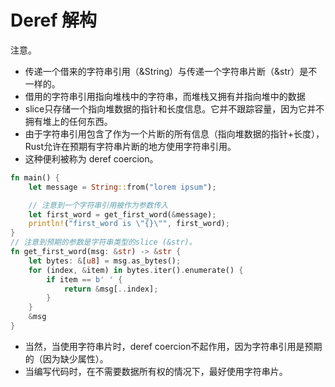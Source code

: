 # Deref 解构

注意。

- 传递一个借来的字符串引用（&String）与传递一个字符串片断（&str）是不一样的。
- 借用的字符串引用指向堆栈中的字符串，而堆栈又拥有并指向堆中的数据
- slice只存储一个指向堆数据的指针和长度信息。它并不跟踪容量，因为它并不拥有堆上的任何东西。
- 由于字符串引用包含了作为一个片断的所有信息（指向堆数据的指针+长度），Rust允许在预期有字符串片断的地方使用字符串引用。
- 这种便利被称为 deref coercion。
```rust
fn main() {
    let message = String::from("lorem ipsum");

    // 注意到一个字符串引用被作为参数传入 
    let first_word = get_first_word(&message);
    println!("first_word is \"{}\"", first_word);
}
// 注意到预期的参数是字符串类型的slice (&str)。
fn get_first_word(msg: &str) -> &str {
    let bytes: &[u8] = msg.as_bytes();
    for (index, &item) in bytes.iter().enumerate() {
        if item == b' ' {
            return &msg[..index];
        }
    }
    &msg
}
```

- 当然，当使用字符串片时，deref coercion不起作用，因为字符串引用是预期的（因为缺少属性）。
- 当编写代码时，在不需要数据所有权的情况下，最好使用字符串片。
